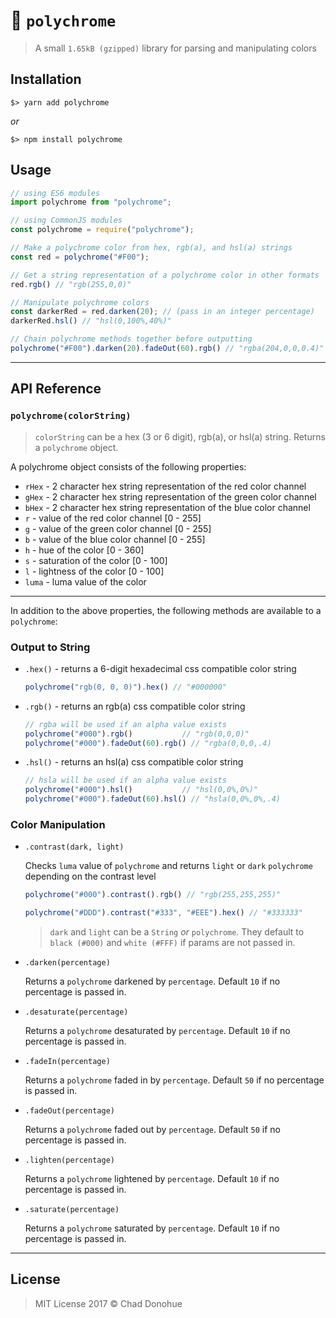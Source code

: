 # 🎨 `polychrome`
>A small `1.65kB (gzipped)` library for parsing and manipulating colors

## Installation
```shell
$> yarn add polychrome
```
_or_
```shell
$> npm install polychrome
```

## Usage
```js
// using ES6 modules
import polychrome from "polychrome";

// using CommonJS modules
const polychrome = require("polychrome");
```

```js
// Make a polychrome color from hex, rgb(a), and hsl(a) strings
const red = polychrome("#F00");

// Get a string representation of a polychrome color in other formats
red.rgb() // "rgb(255,0,0)"

// Manipulate polychrome colors
const darkerRed = red.darken(20); // (pass in an integer percentage)
darkerRed.hsl() // "hsl(0,100%,40%)"

// Chain polychrome methods together before outputting
polychrome("#F00").darken(20).fadeOut(60).rgb() // "rgba(204,0,0,0.4)"
```

---

## API Reference
### `polychrome(colorString)`

>`colorString` can be a hex (3 or 6 digit), rgb(a), or hsl(a) string. Returns a `polychrome` object.

A polychrome object consists of the following properties:
- `rHex` - 2 character hex string representation of the red color channel
- `gHex` - 2 character hex string representation of the green color channel
- `bHex` - 2 character hex string representation of the blue color channel
- `r` - value of the red color channel [0 - 255]
- `g` - value of the green color channel [0 - 255]
- `b` - value of the blue color channel [0 - 255]
- `h` - hue of the color [0 - 360]
- `s` - saturation of the color [0 - 100]
- `l` - lightness of the color [0 - 100]
- `luma` - luma value of the color

---

In addition to the above properties, the following methods are available to a `polychrome`:

### Output to String
- `.hex()` - returns a 6-digit hexadecimal css compatible color string

  ```js
  polychrome("rgb(0, 0, 0)").hex() // "#000000"
  ```

- `.rgb()` - returns an rgb(a) css compatible color string

  ```js
  // rgba will be used if an alpha value exists
  polychrome("#000").rgb()           // "rgb(0,0,0)"
  polychrome("#000").fadeOut(60).rgb() // "rgba(0,0,0,.4)
  ```

- `.hsl()` - returns an hsl(a) css compatible color string

  ```js
  // hsla will be used if an alpha value exists
  polychrome("#000").hsl()           // "hsl(0,0%,0%)"
  polychrome("#000").fadeOut(60).hsl() // "hsla(0,0%,0%,.4)
  ```

### Color Manipulation
- `.contrast(dark, light)`

  Checks `luma` value of `polychrome` and returns `light` or `dark` `polychrome` depending on the contrast level

  ```js
  polychrome("#000").contrast().rgb() // "rgb(255,255,255)"

  polychrome("#DDD").contrast("#333", "#EEE").hex() // "#333333"
  ```

  > `dark` and `light` can be a `String` _or_ `polychrome`. They default to `black (#000)` and `white (#FFF)` if params are not passed in.

- `.darken(percentage)`

  Returns a `polychrome` darkened by `percentage`. Default `10` if no percentage is passed in.

- `.desaturate(percentage)`

  Returns a `polychrome` desaturated by `percentage`. Default `10` if no percentage is passed in.

- `.fadeIn(percentage)`

  Returns a `polychrome` faded in by `percentage`. Default `50` if no percentage is passed in.

- `.fadeOut(percentage)`

  Returns a `polychrome` faded out by `percentage`. Default `50` if no percentage is passed in.


- `.lighten(percentage)`

  Returns a `polychrome` lightened by `percentage`. Default `10` if no percentage is passed in.

- `.saturate(percentage)`

  Returns a `polychrome` saturated by `percentage`. Default `10` if no percentage is passed in.

---

## License

> MIT License 2017 © Chad Donohue
